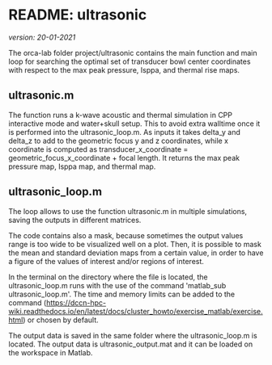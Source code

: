 # README: ultrasonic
*version: 20-01-2021*

The orca-lab folder project/ultrasonic contains the main function and main loop for searching the optimal set of transducer bowl center coordinates with respect to the max peak pressure, Isppa, and thermal rise maps.

## ultrasonic.m

The function runs a k-wave acoustic and thermal simulation in CPP interactive mode and water+skull setup. This to avoid extra walltime once it is performed into the ultrasonic_loop.m. As inputs it takes delta_y and delta_z to add to the geometric focus y and z coordinates, while x coordinate is computed as transducer_x_coordinate = geometric_focus_x_coordinate + focal length.
It returns the max peak pressure map, Isppa map, and thermal map.

## ultrasonic_loop.m

The loop allows to use the function ultrasonic.m in multiple simulations, saving the outputs in different matrices.

The code contains also a mask, because sometimes the output values range is too wide to be visualized well on a plot. Then, it is possible to mask the mean and standard deviation maps from a certain value, in order to have a figure of the values of interest and/or regions of interest.

In the terminal on the directory where the file is located, the ultrasonic_loop.m runs with the use of the command 'matlab_sub ultrasonic_loop.m'. The time and memory limits can be added to the command (https://dccn-hpc-wiki.readthedocs.io/en/latest/docs/cluster_howto/exercise_matlab/exercise.html) or chosen by default.

The output data is saved in the same folder where the ultrasonic_loop.m is located. The output data is ultrasonic_output.mat and it can be loaded on the workspace in Matlab.
